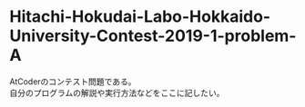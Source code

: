 # Hitachi-Hokudai-Labo-Hokkaido-University-Contest-2019-1-problem-A
AtCoderのコンテスト問題である。  
自分のプログラムの解説や実行方法などをここに記したい。  

